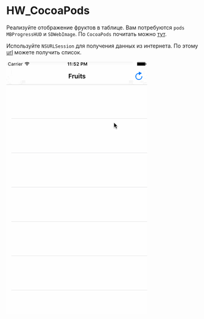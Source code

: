 # HW_CocoaPods

Реализуйте отображение фруктов в таблице. Вам потребуются `pods` `MBProgressHUD` и `SDWebImage`. По `CocoaPods` почитать можно [тут](https://cocoapods.org/).

Используйте `NSURLSession` для получения данных из интернета. По этому [url](https://dl.dropboxusercontent.com/u/55523423/Fructs.json) можете получить список.

<img src='https://raw.githubusercontent.com/AlexandrGraschenkov/HW_CocoaPods/master/table.gif' />
